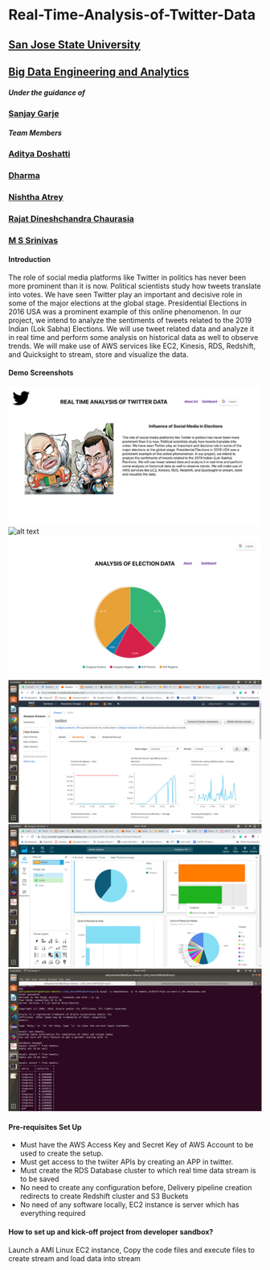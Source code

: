 # Real-Time-Analysis-of-Twitter-Data

## [San Jose State University](http://www.sjsu.edu/)

## [Big Data Engineering and Analytics](http://info.sjsu.edu/web-dbgen/catalog/courses/CMPE266.html)

##### Under the guidance of
### [Sanjay Garje](https://www.linkedin.com/in/sanjaygarje/)

##### Team Members
### [Aditya Doshatti](https://www.linkedin.com/in/aditya-doshatti)
### [Dharma]()
### [Nishtha Atrey](https://www.linkedin.com/in/nishthaatrey/)
### [Rajat Dineshchandra Chaurasia](https://www.linkedin.com/in/chaurasiar/)
### [M S Srinivas](https://linkedin.com/in/mssrinivasbhargav/)

#### Introduction

The role of social media platforms like Twitter in politics has never been more prominent than it is now. Political scientists study how tweets translate into votes. We have seen Twitter play an important and decisive role in some of the major elections at the global stage. Presidential Elections in 2016 USA was a prominent example of this online phenomenon.
In our project, we intend to analyze the sentiments of tweets related to the 2019 Indian (Lok Sabha) Elections. We will use tweet related data and analyze it in real time and perform some analysis on historical data as well to observe trends. We will make use of AWS services like EC2, Kinesis, RDS, Redshift, and Quicksight to stream, store and visualize the data.

#### Demo Screenshots
![alt text](./images/Images-1.png "About the application")
![alt text](./images/Images-2.png "Landing page of application")
![alt text](./images/Images-3.png "Real time generated pie chart of sentimental data")
![alt text](./images/Kenisis.png "Data received on AWS Kenisis")
![alt text](./images/AWSQuickSight.png "AWS Quicksight Generated Visulization of Redshift data")
![alt text](./images/RDSDataLoading.png "Loading data from RDS")


#### Pre-requisites Set Up
* Must have the AWS Access Key and Secret Key of AWS Account to be used to create the setup.
* Must get access to the twiiter APIs by creating an APP in twitter.
* Must create the RDS Database cluster to which real time data stream is to be saved
* No need to create any configuration before, Delivery pipeline creation redirects to create Redshift cluster and S3 Buckets
* No need of any software locally, EC2 instance is server which has everything required



#### How to set up and kick-off project from developer sandbox?

Launch a AMI Linux EC2 instance, Copy the code files and execute files to create stream and load data into stream
